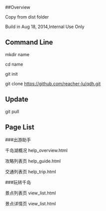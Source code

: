 ##Overview

Copy from dist folder

Build in Aug 18, 2014,Internal Use Only



## Command Line

mkdir name

cd name

git init

git clone https://github.com/reacher-lu/qdh.git



## Update
git pull



## Page List

###出游助手

千岛湖概况  help_overview.html

攻略列表页  help_guide.html

交通列表页  help_trip.html


###玩转千岛

景点列表页  view_list.html

景点详情页  view_list.html

